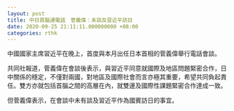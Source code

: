 ```yaml
---
layout: post
title: 中日首腦通電話　菅義偉：未談及習近平訪日　
date: 2020-09-25 21:11:11.000000000 +08:00
categories: rthk
---
```


中國國家主席習近平在晚上，首度與本月出任日本首相的菅義偉舉行電話會談。

共同社報道，菅義偉在會談後表示，與習近平同意就國際及地區問題緊密合作，日中關係的穩定，不僅對兩國，對地區及國際社會而言亦極其重要，希望共同負起責任。雙方亦就包括首腦之間的高層在內，就雙邊及國際性課題緊密合作達成一致。

但菅義偉表示，在會談中未有談及習近平作為國賓訪日的事宜。
